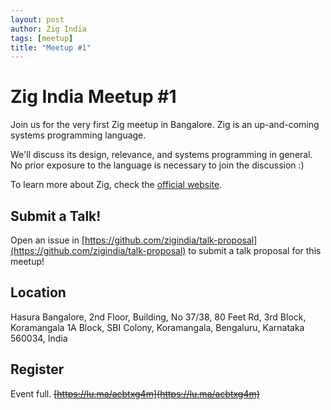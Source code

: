 ```yaml
---
layout: post
author: Zig India
tags: [meetup]
title: "Meetup #1"
---
```


# Zig India Meetup #1

Join us for the very first Zig meetup in Bangalore.
Zig is an up-and-coming systems programming language.

We'll discuss its design, relevance, and systems programming in general. No prior exposure to the language is necessary to join the discussion :)

To learn more about Zig, check the [official website](https://ziglang.org).

## Submit a Talk!

Open an issue in [https://github.com/zigindia/talk-proposal](https://github.com/zigindia/talk-proposal) to submit a talk proposal for this meetup!

## Location

Hasura Bangalore, 2nd Floor, Building, No 37/38, 80 Feet Rd, 3rd Block, Koramangala 1A Block, SBI Colony, Koramangala, Bengaluru, Karnataka 560034, India

## Register

Event full. ~~[https://lu.ma/acbtxg4m](https://lu.ma/acbtxg4m)~~